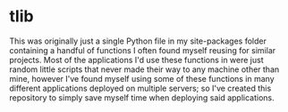 # tlib
This was originally just a single Python file in my site-packages folder containing a handful of functions I often found myself reusing for similar projects.
Most of the applications I'd use these functions in were just random little scripts that never made their way to any machine other than mine, however I've found myself using some of these functions in many different applications deployed on multiple servers; so I've created this repository to simply save myself time when deploying said applications.
